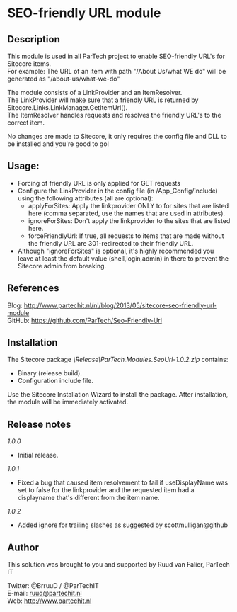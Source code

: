 SEO-friendly URL module
==========================

Description
-----------
This module is used in all ParTech project to enable SEO-friendly URL's for Sitecore items.  
For example: The URL of an item with path "/About Us/what WE do" will be generated as "/about-us/what-we-do"  

The module consists of a LinkProvider and an ItemResolver.  
The LinkProvider will make sure that a friendly URL is returned by Sitecore.Links.LinkManager.GetItemUrl().  
The ItemResolver handles requests and resolves the friendly URL's to the correct item.  

No changes are made to Sitecore, it only requires the config file and DLL to be installed and you're good to go!


Usage:
------
- Forcing of friendly URL is only applied for GET requests
- Configure the LinkProvider in the config file (in /App_Config/Include) using the following attributes (all are optional):
	- applyForSites: Apply the linkprovider ONLY to for sites that are listed here (comma separated, use the names that are used in <site name=""> attributes).
	- ignoreForSites: Don't apply the linkprovider to the sites that are listed here.
	- forceFriendlyUrl: If true, all requests to items that are made without the friendly URL are 301-redirected to their friendly URL.
- Although "ignoreForSites" is optional, it's highly recommended you leave at least the default value (shell,login,admin) in there to prevent the Sitecore admin from breaking.


References
------------
Blog: http://www.partechit.nl/nl/blog/2013/05/sitecore-seo-friendly-url-module  
GitHub: https://github.com/ParTech/Seo-Friendly-Url


Installation
------------
The Sitecore package *\Release\ParTech.Modules.SeoUrl-1.0.2.zip* contains:
- Binary (release build).
- Configuration include file.

Use the Sitecore Installation Wizard to install the package.
After installation, the module will be immediately activated.


Release notes
-------------
*1.0.0*
- Initial release.

*1.0.1*
- Fixed a bug that caused item resolvement to fail if useDisplayName was set to false for the linkprovider and the requested item had a displayname that's different from the item name.

*1.0.2*
- Added ignore for trailing slashes as suggested by scottmulligan@github

Author
------
This solution was brought to you and supported by Ruud van Falier, ParTech IT

Twitter: @BrruuD / @ParTechIT   
E-mail: ruud@partechit.nl   
Web: http://www.partechit.nl
